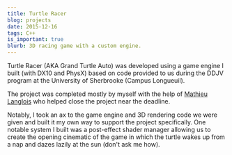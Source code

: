 ```yaml
---
title: Turtle Racer
blog: projects
date: 2015-12-16
tags: C++
is_important: true
blurb: 3D racing game with a custom engine.
---
```

Turtle Racer (AKA Grand Turtle Auto) was developed using a game engine I built (with DX10 and PhysX) based on code provided to us during the DDJV program at the University of Sherbrooke (Campus Longueuil).

The project was completed mostly by myself with the help of [Mathieu Langlois](https://www.linkedin.com/in/mathieu-langlois-a019a1100) who helped close the project near the deadline.

Notably, I took an ax to the game engine and 3D rendering code we were given and built it my own way to support the project specifically. One notable system I built was a post-effect shader manager allowing us to create the opening cinematic of the game in which the turtle wakes up from a nap and dazes lazily at the sun (don't ask me how).
